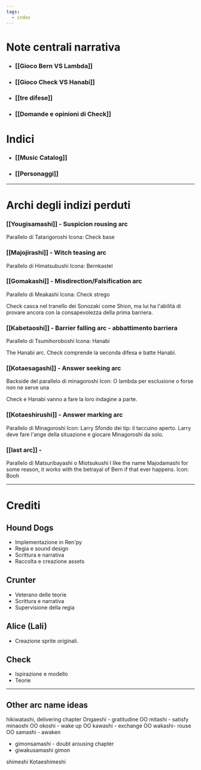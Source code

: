 ```yaml
---
tags:
  - index
---
```


# Note centrali narrativa
- ### [[Gioco Bern VS Lambda]]
- ### [[Gioco Check VS Hanabi]]
- ### [[tre difese]]
- ### [[Domande e opinioni di Check]]

# Indici
- ### [[Music Catalog]]
- ### [[Personaggi]]

---

# Archi degli indizi perduti

### [[Yougisamashi]] - Suspicion rousing arc
Parallelo di  Tatarigoroshi
Icona: Check base
### [[Majojirashi]] - Witch teasing arc
Parallelo di Himatsubushi
Icona: Bernkastel

### [[Gomakashi]] - Misdirection/Falsification arc
Parallelo di Meakashi
Icona: Check strego

Check casca nel tranello dei Sonozaki come Shion, ma lui ha l'abilità di provare ancora con la consapevolezza della prima barriera.

### [[Kabetaoshi]] - Barrier falling arc - abbattimento barriera
Parallelo di Tsumihoroboshi
Icona: Hanabi

The Hanabi arc.
Check comprende la seconda difesa e batte Hanabi.
### [[Kotaesagashi]] - Answer seeking arc 
Backside del parallelo di minagoroshi
Icon: O lambda per esclusione o forse non ne serve una

Check e Hanabi vanno a fare la loro indagine a parte.
### [[Kotaeshirushi]] - Answer marking arc
Parallelo di Minagoroshi
Icon: Larry
Sfondo dei tip: il taccuino aperto.
Larry deve fare l'ange della situazione e giocare Minagoroshi da solo.

### [[last arc]] - 
Parallelo di Matsuribayashi o Miotsukushi
I like the name Majodamashi for some reason, it works with the betrayal of Bern if that ever happens.
Icon: Booh



---
# Crediti

## Hound Dogs
- Implementazione in Ren'py
- Regia e sound design
- Scrittura e narrativa
- Raccolta e creazione assets
## Crunter
- Veterano delle teorie
- Scrittura e narrativa
- Supervisione della regia

## Alice (Lali)
- Creazione sprite originali.

## Check
- Ispirazione e modello
- Teorie


---
## Other arc name ideas
hikiwatashi, delivering chapter
Ongaeshi - gratitudine
OO mitashi - satisfy
minaoshi
OO okoshi - wake up
OO kawashi - exchange
OO wakashi- rouse
OO samashi - awaken
- gimonsamashi - doubt arousing chapter
- giwakusamashi
gimon

shimeshi
Kotaeshimeshi

